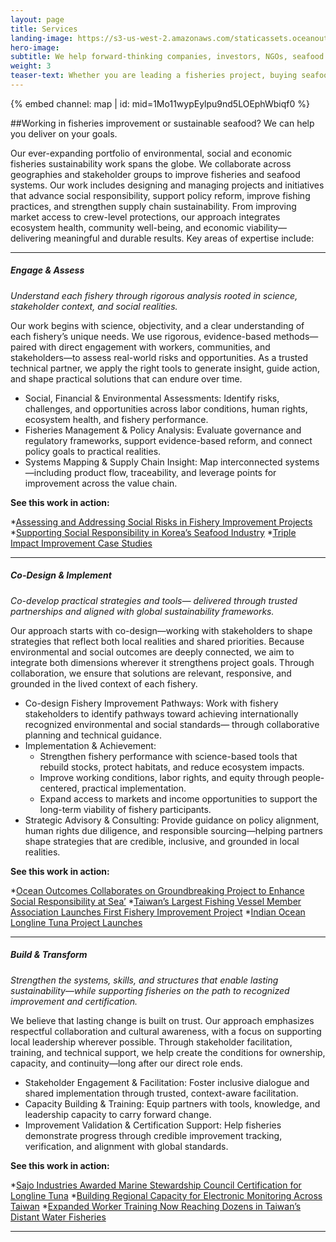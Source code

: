 ```yaml
---
layout: page 
title: Services
landing-image: https://s3-us-west-2.amazonaws.com/staticassets.oceanoutcomes.org/rollover+images/services-hover.jpg
hero-image:
subtitle: We help forward-thinking companies, investors, NGOs, seafood harvesters and others deliver on their sustainable seafood and fisheries improvement goals.
weight: 3
teaser-text: Whether you are leading a fisheries project, buying seafood, investing in fisheries reform, or part of an initiative or NGO in the seafood sector, the environmental and business case for sustainability has never been stronger. Let us help deliver the impact you seek.
---
```


<div class="map-section">
  <div class="grid-container">
    {% embed channel: map | id: mid=1Mo11wypEylpu9nd5LOEphWbiqf0 %}
  </div>
</div>

##Working in fisheries improvement or sustainable seafood? We can help you deliver on your goals.

Our ever-expanding portfolio of environmental, social and economic fisheries sustainability work spans the globe. We collaborate across geographies and stakeholder groups to improve fisheries and seafood systems. Our work includes designing and managing projects and initiatives that advance social responsibility, support policy reform, improve fishing practices, and strengthen supply chain sustainability. From improving market access to crew-level protections, our approach integrates ecosystem health, community well-being, and economic viability—delivering meaningful and durable results. Key areas of expertise include:

----

##### Engage & Assess 

*Understand each fishery through rigorous analysis rooted in science, stakeholder context, and social realities.*
 
Our work begins with science, objectivity, and a clear understanding of each fishery’s unique needs. We use rigorous, evidence-based methods—paired with direct engagement with workers, communities, and stakeholders—to assess real-world risks and opportunities. As a trusted technical partner, we apply the right tools to generate insight, guide action, and shape practical solutions that can endure over time.

* Social, Financial & Environmental Assessments: Identify risks, challenges, and opportunities across labor conditions, human rights, ecosystem health, and fishery performance.
* Fisheries Management & Policy Analysis: Evaluate governance and regulatory frameworks, support evidence-based reform, and connect policy goals to practical realities.
* Systems Mapping & Supply Chain Insight: Map interconnected systems—including product flow, traceability, and leverage points for improvement across the value chain.

**See this work in action:**

*<a href="https://www.oceanoutcomes.org/news/Assessing-and-Addressing-Social-Risks-in-Fishery-Improvement-Projects/" target="_blank">Assessing and Addressing Social Risks in Fishery Improvement Projects</a>
*<a href="https://www.oceanoutcomes.org/news/supporting-social-responsibility-in-koreas-seafood-industry/" target="_blank">Supporting Social Responsibility in Korea’s Seafood Industry</a>
*<a href="https://www.oceanoutcomes.org/what-we-do/services/triple-impact-case-studies/" target="_blank">Triple Impact Improvement Case Studies</a>

----

##### Co-Design & Implement 

*Co-develop practical strategies and tools— delivered through trusted partnerships and aligned with global sustainability frameworks.*
 
Our approach starts with co-design—working with stakeholders to shape strategies that reflect both local realities and shared priorities. Because environmental and social outcomes are deeply connected, we aim to integrate both dimensions wherever it strengthens project goals. Through collaboration, we ensure that solutions are relevant, responsive, and grounded in the lived context of each fishery.

* Co-design Fishery Improvement Pathways: Work with fishery stakeholders to identify pathways toward achieving internationally recognized environmental and social standards— through collaborative planning and technical guidance.
* Implementation & Achievement: 
   * Strengthen fishery performance with science-based tools that rebuild stocks, protect habitats, and reduce ecosystem impacts. 
   * Improve working conditions, labor rights, and equity through people-centered, practical implementation. 
   * Expand access to markets and income opportunities to support the long-term viability of fishery participants.
* Strategic Advisory & Consulting: Provide guidance on policy alignment, human rights due diligence, and responsible sourcing—helping partners shape strategies that are credible, inclusive, and grounded in local realities.

**See this work in action:**

*<a href="https://www.oceanoutcomes.org/news/O2-Collaborates-on-Groundbreaking-Study-to-Enhance-Social-Responsibility-at-Sea/" target="_blank">Ocean Outcomes Collaborates on Groundbreaking Project to Enhance Social Responsibility at Sea’</a>
*<a href="https://www.oceanoutcomes.org/news/Taiwan's-largest-fishing-vessel-member-association-launches-first-fishery-improvement-project/" target="_blank">Taiwan’s Largest Fishing Vessel Member Association Launches First Fishery Improvement Project</a>
*<a href="https://www.oceanoutcomes.org/news/fsf-O2-indian-ocean-tuna-fishery-improvement-sustainability-project-launched-announcement/" target="_blank">Indian Ocean Longline Tuna Project Launches</a>


----

##### Build & Transform 

*Strengthen the systems, skills, and structures that enable lasting sustainability—while supporting fisheries on the path to recognized improvement and certification.*

We believe that lasting change is built on trust. Our approach emphasizes respectful collaboration and cultural awareness, with a focus on supporting local leadership wherever possible. Through stakeholder facilitation, training, and technical support, we help create the conditions for ownership, capacity, and continuity—long after our direct role ends.

* Stakeholder Engagement & Facilitation: Foster inclusive dialogue and shared implementation through trusted, context-aware facilitation.
* Capacity Building & Training: Equip partners with tools, knowledge, and leadership capacity to carry forward change.
* Improvement Validation & Certification Support: Help fisheries demonstrate progress through credible improvement tracking, verification, and alignment with global standards.

**See this work in action:**

*<a href="https://www.oceanoutcomes.org/news/Sajo-Awarded-MSC-Certification-for-Longline-Tuna/" target="_blank">Sajo Industries Awarded Marine Stewardship Council Certification for Longline Tuna</a>
*<a href="https://www.oceanoutcomes.org/news/building-regional-capacity-for-electronic-monitoring-across-Taiwan/" target="_blank">Building Regional Capacity for Electronic Monitoring Across Taiwan</a>
*<a href="https://www.oceanoutcomes.org/news/expanded-worker-training-now-reaching-dozens-in-taiwans-distant-water-fisheries/" target="_blank">Expanded Worker Training Now Reaching Dozens in Taiwan’s Distant Water Fisheries</a>

----
